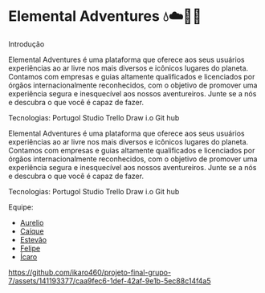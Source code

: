 # Elemental Adventures 💧☁️🌱🔥

Introdução

Elemental Adventures é uma plataforma que oferece aos seus usuários experiências ao ar livre nos mais diversos e icônicos lugares do planeta. Contamos com empresas e guias altamente qualificados e licenciados por órgãos internacionalmente reconhecidos, com o objetivo de promover uma experiência segura e inesquecível aos nossos aventureiros.
Junte se a nós e descubra o que você é capaz de fazer.


Tecnologias:
Portugol Studio
Trello
Draw i.o
Git hub

Elemental Adventures é uma plataforma que oferece aos seus usuários experiências ao ar livre nos mais diversos e icônicos lugares do planeta. Contamos com empresas e guias altamente qualificados e licenciados por órgãos internacionalmente reconhecidos, com o objetivo de promover uma experiência segura e inesquecível aos nossos aventureiros.
Junte se a nós e descubra o que você é capaz de fazer.


Tecnologias:
Portugol Studio
Trello
Draw i.o
Git hub


Equipe:  

- [Aurelio](https://github.com/netolamela)
- [Caíque](https://github.com/caiquelms)
- [Estevão](https://github.com/Estevao1323)
- [Felipe](https://github.com/sh9bba)
- [Ícaro](https://github.com/ikaro460)

https://github.com/ikaro460/projeto-final-grupo-7/assets/141193377/caa9fec6-1def-42af-9e1b-5ec88c14f4a5


## 



## 
